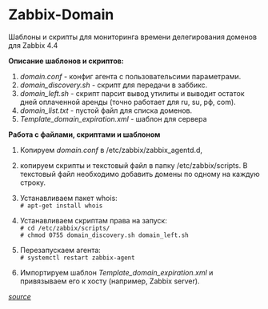 # Zabbix-Domain
Шаблоны и скрипты для мониторинга времени делегирования доменов для Zabbix 4.4

**Описание шаблонов и скриптов:**
1. *domain.conf* - конфиг агента с пользовательсими параметрами.
2. *domain_discovery.sh* - скрипт для передачи в заббикс.
3. *domain_left.sh* - скрипт парсит вывод утилиты и выводит остаток дней оплаченной аренды (точно работает для ru, su, рф, com).
4. *domain_list.txt* - пустой файл для списка доменов.
5. *Template_domain_expiration.xml* - шаблон для сервера


**Работа с файлами, скриптами и шаблоном**

1. Копируем *domain.conf* в /etc/zabbix/zabbix_agentd.d,
2. копируем скрипты и текстовый файл в папку /etc/zabbix/scripts. В текстовый файл необходимо добавить домены по одному на каждую строку.

3. Устанавливаем пакет whois:<br>
`# apt-get install whois`

4. Устанавливаем скриптам права на запуск:<br>
`# cd /etc/zabbix/scripts/`<br>
`# chmod 0755 domain_discovery.sh domain_left.sh`

5. Перезапускаем агента:<br>
`# systemctl restart zabbix-agent`

6. Импортируем шаблон *Template_domain_expiration.xml* и привязываем его к хосту (например, Zabbix server).




*[source](https://serveradmin.ru/monitoring-vremeni-delegirovaniya-domena-v-zabbix)*